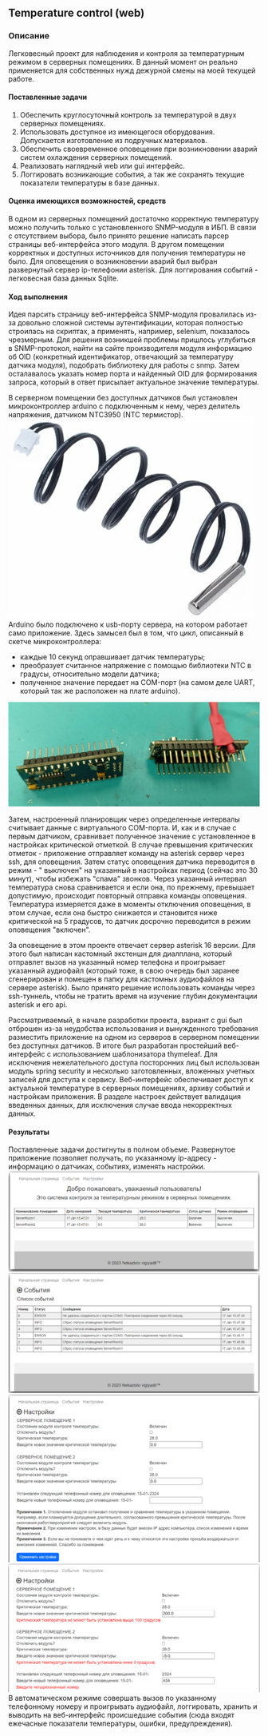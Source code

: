 ## Temperature control (web)

### Описание

Легковесный проект для наблюдения и контроля за температурным режимом в серверных помещениях.
В данный момент он реально применяется для собственных нужд дежурной смены на моей текущей работе.

#### Поставленные задачи

1. Обеспечить круглосуточный контроль за температурой в двух серверных помещениях.
2. Использовать доступное из имеющегося оборудования. Допускается изготовление из подручных материалов.
3. Обеспечить своевременное оповещение при возникновении аварий систем охлаждения серверных помещений.
4. Реализовать наглядный web или gui интерфейс.
5. Логгировать возникающие события, а так же сохранять текущие показатели температуры в базе данных.

#### Оценка имеющихся возможностей, средств

В одном из серверных помещений достаточно корректную температуру можно получить только с установленного SNMP-модуля в
ИБП. В связи с
отсутствием выбора, было принято решение написать парсер страницы веб-интерфейса этого модуля.
В другом помещении корректных и доступных источников для получения температуры не было.
Для оповещения о возникновении аварий был выбран развернутый сервер ip-телефонии asterisk. Для логгирования событий -
легковесная
база данных Sqlite.

#### Ход выполнения

Идея парсить страницу веб-интерфейса SNMP-модуля провалилась из-за довольно сложной системы аутентификации, которая
полностью строилась на скриптах, а применять,
например, selenium, показалось чрезмерным.
Для решения возникшей проблемы пришлось углубиться в SNMP-протокол, найти на сайте производителя модуля информацию об
OID (конкретный идентификатор, отвечающий за температуру датчика модуля), подобрать библиотеку для работы с snmp. Затем
осталавалось указать номер порта и
найденный OID для формирования запроса, который в ответ присылает актуальное значение температуры.

В серверном помещении без доступных датчиков был установлен микроконтроллер arduino с подключенным к нему, через
делитель напряжения, датчиком NTC3950 (NTC термистор).
![image info](images/image05.jpg)
Arduino было подключено к usb-порту сервера, на котором работает само приложение. Здесь замысел был в том, что цикл,
описанный в скетче микроконтроллера:

- каждые 10 секунд оправшивает датчик температуры;
- преобразует считанное напряжение с помощью библиотеки NTC в градусы, относительно модели датчика;
- полученное значение передает на COM-порт (на самом деле UART, который так же расположен на плате arduino).

![image info](images/image06.jpg)

Затем, настроенный планировщик через определенные интервалы считывает данные с виртуального COM-порта. И, как и в случае
с первым датчиком,
сравнивает полученное значение с установленное в настройках критической отметкой. В случае превышения критических
отметок - приложение
отправляет команду на asterisk сервер через ssh, для оповещения. Затем статус оповещения датчика переводится в режим - "
выключен" на указанный в настройках
период (сейчас это 30 минут), чтобы избежать "спама" звонков. Через указанный интервал температура снова сравнивается и
если она, по прежнему, превышает допустимую, происходит повторный отправка команды оповещения.
Температура измеряется даже в моменты отключения оповещения, в этом случае, если она быстро снижается и становится ниже
критической на 5 градусов, то датчик досрочно переводится в режим оповещения "включен".

За оповещение в этом проекте отвечает сервер asterisk 16 версии. Для этого был написан кастомный экстеншн для диалплана,
который отправлет вызов на указанный номер телефона и проигрывает указанный аудиофайл (который тоже, в свою очередь был
заранее сгенерирован и помещен в папку для кастомных аудиофайлов на сервере asterisk). Было принято решение использовать
команды через ssh-туннель, чтобы не тратить время на изучение глубин документации asterisk и его api.

Рассматриваемый, в начале разработки проекта, вариант с gui был отброшен из-за неудобства использования и вынужденного
требования
разместить приложение на одном из серверов в серверном помещении без доступных датчиков. В итоге был разработан
простейший веб-интерфейс с использованием шаблонизатора thymeleaf. Для исключения нежелательного доступа посторонних лиц
был использован модуль spring security и несколько заготовленных, вложенных учетных записей для доступа к сервису.
Веб-интерфейс обеспечивает доступ к актуальной температуре в серверных
помещениях, архиву событий и настройкам приложения. В разделе настроек действует валидация введенных данных, для
исключения случае ввода некорректных данных.

#### Результаты

Поставленные задачи достигнуты в полном объеме.
Развернутое приложение позволяет получать, по указанному ip-адресу - информацию о датчиках, событиях, изменять настройки.
![image info](images/image01.jpg)
![image info](images/image02.jpg)
![image info](images/image03.jpg)
![image info](images/image04.jpg)
В автоматическом режиме совершать вызов по указанному телефонному
номеру и проигрывать аудиофайл, логгировать, хранить и выводить на веб-интерфейс происшедшие события (сюда входят
ежечасные показатели температуры, ошибки, предупреждения).
